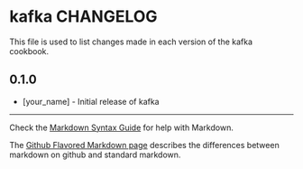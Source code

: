 # kafka CHANGELOG

This file is used to list changes made in each version of the kafka cookbook.

## 0.1.0
- [your_name] - Initial release of kafka

- - -
Check the [Markdown Syntax Guide](http://daringfireball.net/projects/markdown/syntax) for help with Markdown.

The [Github Flavored Markdown page](http://github.github.com/github-flavored-markdown/) describes the differences between markdown on github and standard markdown.
